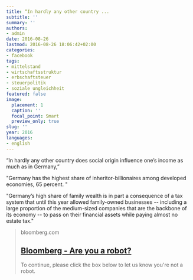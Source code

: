 ```yaml
---
title: “In hardly any other country ...
subtitle: ''
summary: ''
authors:
- admin
date: 2016-08-26
lastmod: 2016-08-26 18:06:42+02:00
categories:
- facebook
tags:
- mittelstand
- wirtschaftsstruktur
- erbschaftsteuer
- steuerpolitik
- soziale ungleichheit
featured: false
image:
  placement: 1
  caption: ''
  focal_point: Smart
  preview_only: true
slug: ''
year: 2016
languages:
- english
---
```


“In hardly any other country does social origin influence one’s income as much as in Germany,”

"Germany has the highest share of inheritor-billionaires among developed economies, 65 percent. "

"Germany’s high share of family wealth is in part a consequence of a tax system that until this year allowed family-owned businesses -- including a large proportion of the medium-sized companies that are the backbone of its economy -- to pass on their financial assets while paying almost no estate tax."
> bloomberg.com
> ## [Bloomberg - Are you a robot?](https://www.bloomberg.com/news/articles/2016-08-23/how-to-stay-rich-in-europe-inherit-money-for-700-years)
>
>To continue, please click the box below to let us know you're not a robot.